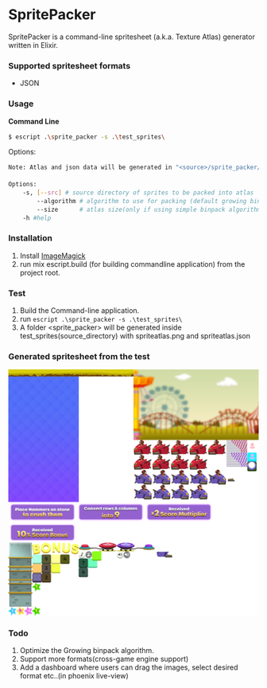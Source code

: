 # SpritePacker

SpritePacker is a command-line spritesheet (a.k.a. Texture Atlas) generator written in Elixir.

### Supported spritesheet formats ###
* JSON

### Usage ###
**Command Line**
```bash
$ escript .\sprite_packer -s .\test_sprites\
```
Options:
```bash
Note: Atlas and json data will be generated in "<source>/sprite_packer/"

Options:
    -s, [--src] # source directory of sprites to be packed into atlas
        --algorithm # algorithm to use for packing (default growing binpack algorithm)
        --size      # atlas size(only if using simple binpack algorithm), default 1024x768
    -h #help
```


### Installation ###
1. Install [ImageMagick](http://www.imagemagick.org/)
2. run mix escript.build (for building commandline application) from the project root.

### Test ###

1.  Build the Command-line application.
2.  run ```escript .\sprite_packer -s .\test_sprites\ ```
3.  A folder <sprite_packer> will be generated inside test_sprites(source_directory) with spriteatlas.png and spriteatlas.json

### Generated spritesheet from the test ###
![Generated spritesheet](temp/spriteatlas.png?raw=true "SpriteSheet")

### Todo ###

1.  Optimize the Growing binpack algorithm.
2.  Support more formats(cross-game engine support)
3.  Add a dashboard where users can drag the images, select desired format etc..(in phoenix live-view)

